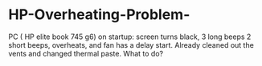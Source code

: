 # HP-Overheating-Problem-
PC ( HP elite book 745 g6) on startup: screen turns black, 3 long beeps 2 short beeps, overheats, and fan has a delay start. Already cleaned out the vents and changed thermal paste. What to do?  
